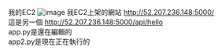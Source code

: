 我的EC2
![image](https://github.com/user-attachments/assets/7a84b2c2-ca7a-48d2-b808-972eb9dbb9bc)
我EC2上架的網站
http://52.207.236.148:5000/  
這是另一個
http://52.207.236.148:5000/api/hello  
app.py是還在編輯的  
app2.py是現在正在執行的  
